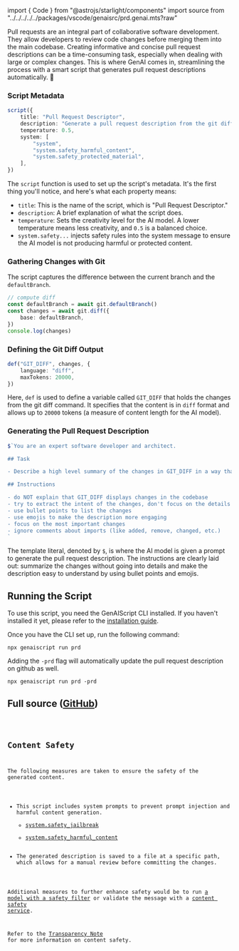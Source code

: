 
import { Code } from "@astrojs/starlight/components"
import source from "../../../../../packages/vscode/genaisrc/prd.genai.mts?raw"

Pull requests are an integral part of collaborative software development.
They allow developers to review code changes before merging them into the main codebase.
Creating informative and concise pull request descriptions can be a time-consuming task, especially when dealing with large or complex changes.
This is where GenAI comes in, streamlining the process with a smart script that generates pull request descriptions automatically. 🚀

### Script Metadata

```ts wrap
script({
    title: "Pull Request Descriptor",
    description: "Generate a pull request description from the git diff",
    temperature: 0.5,
    system: [
        "system",
        "system.safety_harmful_content",
        "system.safety_protected_material",
    ],
})
```

The `script` function is used to set up the script's metadata. It's the first thing you'll notice, and here's what each property means:

-   `title`: This is the name of the script, which is "Pull Request Descriptor."
-   `description`: A brief explanation of what the script does.
-   `temperature`: Sets the creativity level for the AI model. A lower temperature means less creativity, and `0.5` is a balanced choice.
-   `system.safety...` injects safety rules into the system message to ensure the AI model is not producing harmful or protected content.

### Gathering Changes with Git

The script captures the difference between the current branch and the `defaultBranch`.

```ts
// compute diff
const defaultBranch = await git.defaultBranch()
const changes = await git.diff({
    base: defaultBranch,
})
console.log(changes)
```

### Defining the Git Diff Output

```ts
def("GIT_DIFF", changes, {
    language: "diff",
    maxTokens: 20000,
})
```

Here, `def` is used to define a variable called `GIT_DIFF` that holds the changes from the git diff command. It specifies that the content is in `diff` format and allows up to `20000` tokens (a measure of content length for the AI model).

### Generating the Pull Request Description

```ts
$`You are an expert software developer and architect.

## Task

- Describe a high level summary of the changes in GIT_DIFF in a way that a software engineer will understand.

## Instructions

- do NOT explain that GIT_DIFF displays changes in the codebase
- try to extract the intent of the changes, don't focus on the details
- use bullet points to list the changes
- use emojis to make the description more engaging
- focus on the most important changes
- ignore comments about imports (like added, remove, changed, etc.)
`
```

The template literal, denoted by `$`, is where the AI model is given a prompt to generate the pull request description. The instructions are clearly laid out: summarize the changes without going into details and make the description easy to understand by using bullet points and emojis.

## Running the Script

To use this script, you need the GenAIScript CLI installed. If you haven't installed it yet, please refer to the [installation guide](https://microsoft.github.io/genaiscript/getting-started/installation).

Once you have the CLI set up, run the following command:

```shell
npx genaiscript run prd
```

Adding the `-prd` flag will automatically update the pull request description on github as well.

```shell
npx genaiscript run prd -prd
```

## Full source ([GitHub](https://github.com/microsoft/genaiscript/blob/main/packages/vscode/genaisrc/prd.genai.mts))

<Code code={source} wrap={true} lang="ts" title="prd.genai.mts" />

## Content Safety

The following measures are taken to ensure the safety of the generated content.

-   This script includes system prompts to prevent prompt injection and harmful content generation.
    -   [system.safety_jailbreak](/genaiscript/reference/scripts/system#systemsafety_jailbreak)
    -   [system.safety_harmful_content](/genaiscript/reference/scripts/system#systemsafety_harmful_content)
-   The generated description is saved to a file at a specific path, which allows for a manual review before committing the changes.

Additional measures to further enhance safety would be to run [a model with a safety filter](https://learn.microsoft.com/en-us/azure/ai-services/openai/concepts/content-filter?tabs=warning%2Cuser-prompt%2Cpython-new)
or validate the message with a [content safety service](/genaiscript/reference/scripts/content-safety).

Refer to the [Transparency Note](/genaiscript/reference/transparency-note/) for more information on content safety.
